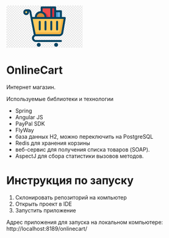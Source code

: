 ![This is an image](onlinecart.png)

# OnlineCart

Интернет магазин.

Используемые библиотеки и технологии
 - Spring
 - Angular JS
 - PayPal SDK
 - FlyWay
 - база данных H2, можно переключить на PostgreSQL
 - Redis для хранения корзины
 - веб-сервис для получения списка товаров (SOAP).
 - AspectJ для сбора статистики вызовов методов.

# Инструкция по запуску
1. Склонировать репозиторий на компьютер
2. Открыть проект в IDE
3. Запустить приложение

Адрес приложения для запуска на локальном компьютере: http://localhost:8189/onlinecart/
